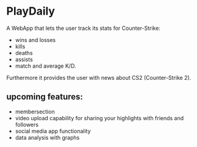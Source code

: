 # PlayDaily

A WebApp that lets the user track its stats for Counter-Strike:
- wins and losses
- kills
- deaths
- assists
- match and average K/D.

Furthermore it provides the user with news about CS2 (Counter-Strike 2).

## upcoming features:

- membersection
- video upload capability for sharing your highlights with friends and followers
- social media app functionality
- data analysis with graphs

